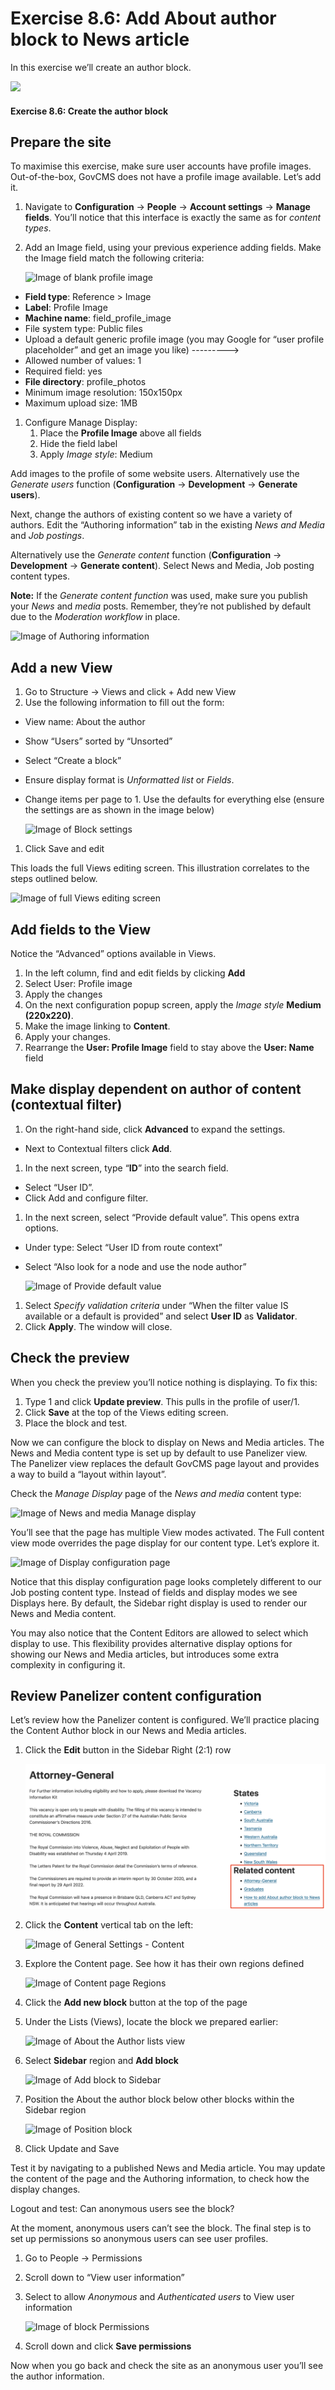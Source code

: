 # Exercise 8.6: Add About author block to News article

In this exercise we’ll create an author block.

![](https://blobscdn.gitbook.com/v0/b/gitbook-28427.appspot.com/o/assets%2Fgovcms-site-builder%2F-LzEeysPiuilE7VSaStD%2F-LzEfAJUmyaoiKMb8l4\_%2F115.png?generation=1579737221013347\&alt=media)

#### **Exercise 8.6:** Create the author block

## Prepare the site

To maximise this exercise, make sure user accounts have profile images. Out-of-the-box, GovCMS does not have a profile image available. Let’s add it.

1. Navigate to **Configuration** → **People** → **Account settings** → **Manage fields**. You’ll notice that this interface is exactly the same as for _content types_.
2.  Add an Image field, using your previous experience adding fields. Make the Image field match the following criteria:

    <img src="../.gitbook/assets/116 (1).png" alt="Image of blank profile image" data-size="original">

* **Field type**: Reference > Image
* **Label**: Profile Image
* **Machine name**: field\_profile\_image
* File system type: Public files
* Upload a default generic profile image (you may Google for “user profile placeholder” and get an image you like) --------->
* Allowed number of values: 1
* Required field: yes
* **File directory**: profile\_photos
* Minimum image resolution: 150x150px
* Maximum upload size: 1MB

1. Configure Manage Display:
   1. Place the **Profile Image** above all fields
   2. Hide the field label
   3. Apply _Image style_: Medium

Add images to the profile of some website users. Alternatively use the _Generate users_ function (**Configuration** → **Development** → **Generate users**).

Next, change the authors of existing content so we have a variety of authors. Edit the “Authoring information” tab in the existing _News and Media_ and _Job postings_.

Alternatively use the _Generate content_ function (**Configuration** → **Development** → **Generate content**). Select News and Media, Job posting content types.

**Note:** If the _Generate content function_ was used, make sure you publish your _News_ and _media_ posts. Remember, they’re not published by default due to the _Moderation workflow_ in place.

![Image of Authoring information](../.gitbook/assets/117.png)

## Add a new View

1. Go to Structure → Views and click + Add new View
2. Use the following information to fill out the form:

* View name: About the author
* Show “Users” sorted by “Unsorted”
* Select “Create a block”
* Ensure display format is _Unformatted list_ or _Fields_.
*   Change items per page to 1. Use the defaults for everything else (ensure the settings are as shown in the image below)

    <img src="../.gitbook/assets/118 (1).png" alt="Image of Block settings" data-size="original">

1. Click Save and edit

This loads the full Views editing screen. This illustration correlates to the steps outlined below.

![Image of full Views editing screen](../.gitbook/assets/119.png)

## Add fields to the View

Notice the “Advanced” options available in Views.

1. In the left column, find and edit fields by clicking **Add**
2. Select User: Profile image
3. Apply the changes
4. On the next configuration popup screen, apply the _Image style_ **Medium (220x220)**.
5. Make the image linking to **Content**.
6. Apply your changes.
7. Rearrange the **User: Profile Image** field to stay above the **User: Name** field

## Make display dependent on author of content (contextual filter)

1. On the right-hand side, click **Advanced** to expand the settings.

* Next to Contextual filters click **Add**.

1. In the next screen, type “**ID**” into the search field.

* Select “User ID”.
* Click Add and configure filter.

1. In the next screen, select “Provide default value”. This opens extra options.

* Under type: Select “User ID from route context”
*   Select “Also look for a node and use the node author”

    <img src="../.gitbook/assets/120 (1).png" alt="Image of Provide default value" data-size="original">

1. Select _Specify validation criteria_ under “When the filter value IS available or a default is provided” and select **User ID** as **Validator**.
2. Click **Apply**. The window will close.

## Check the preview

When you check the preview you’ll notice nothing is displaying. To fix this:

1. Type 1 and click **Update preview**. This pulls in the profile of user/1.
2. Click **Save** at the top of the Views editing screen.
3. Place the block and test.

Now we can configure the block to display on News and Media articles. The News and Media content type is set up by default to use Panelizer view. The Panelizer view replaces the default GovCMS page layout and provides a way to build a “layout within layout”.

Check the _Manage Display_ page of the _News and media_ content type:

![Image of News and media Manage display](<../.gitbook/assets/121 (1).png>)

You’ll see that the page has multiple View modes activated. The Full content view mode overrides the page display for our content type. Let’s explore it.

![Image of Display configuration page](<../.gitbook/assets/122 (1).png>)

Notice that this display configuration page looks completely different to our Job posting content type. Instead of fields and display modes we see Displays here. By default, the Sidebar right display is used to render our News and Media content.

You may also notice that the Content Editors are allowed to select which display to use. This flexibility provides alternative display options for showing our News and Media articles, but introduces some extra complexity in configuring it.

## Review Panelizer content configuration

Let’s review how the Panelizer content is configured. We’ll practice placing the Content Author block in our News and Media articles.

1.  Click the **Edit** button in the Sidebar Right (2:1) row

    <img src="../.gitbook/assets/115 (1) (1) (1) (1) (1) (2) (2).png" alt="Image of Edit Sidebar Right" data-size="original">
2.  Click the **Content** vertical tab on the left:

    <img src="../.gitbook/assets/124 (1).png" alt="Image of General Settings - Content" data-size="original">
3.  Explore the Content page. See how it has their own regions defined

    <img src="../.gitbook/assets/125 (1).png" alt="Image of Content page Regions" data-size="original">
4. Click the **Add new block** button at the top of the page
5.  Under the Lists (Views), locate the block we prepared earlier:

    <img src="../.gitbook/assets/126 (1).png" alt="Image of About the Author lists view" data-size="original">
6.  Select **Sidebar** region and **Add block**

    <img src="../.gitbook/assets/127 (1).png" alt="Image of Add block to Sidebar" data-size="original">
7.  Position the About the author block below other blocks within the Sidebar region

    <img src="../.gitbook/assets/128.png" alt="Image of Position block" data-size="original">
8. Click Update and Save

Test it by navigating to a published News and Media article. You may update the content of the page and the Authoring information, to check how the display changes.

Logout and test: Can anonymous users see the block?

At the moment, anonymous users can’t see the block. The final step is to set up permissions so anonymous users can see user profiles.

1. Go to People → Permissions
2. Scroll down to “View user information”
3.  Select to allow _Anonymous_ and _Authenticated users_ to View user information

    <img src="../.gitbook/assets/129.png" alt="Image of block Permissions" data-size="original">
4. Scroll down and click **Save permissions**

Now when you go back and check the site as an anonymous user you’ll see the author information.
